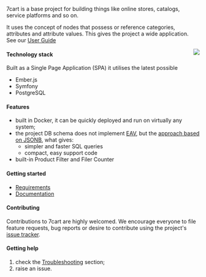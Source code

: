7cart is a base project for building things like online stores, catalogs, service platforms and so on.

It uses the concept of nodes that possess or reference categories, attributes and attribute values. This gives the project a wide application. See our [User Guide][7]

<img src="https://user-images.githubusercontent.com/3994818/52857920-51f9e180-3131-11e9-8be2-21e76f4d55ac.png" align="right" />

#### Technology stack
Built as a Single Page Application (SPA) it utilises the latest possible
* Ember.js
* Symfony
* PostgreSQL

#### Features
* built in Docker,
it can be quickly deployed and run on virtually any system;
* the project DB schema does not implement [EAV][1],
but the [approach based on JSONB][2], what gives:
    * simpler and faster SQL queries
    * compact, easy support code
* built-in Product Filter and Filer Counter

#### Getting started
 * [Requirements][3]
 * [Documentation][5]

#### Contributing
Contributions to 7cart are highly welcomed.
We encourage everyone to file feature requests, bug reports or desire to contribute using the project's
[issue tracker](https://github.com/7cart/7cart/issues).

#### Getting help
1. check the [Troubleshooting][6] section;
2. raise an issue.


[1]:https://en.wikipedia.org/wiki/Entity%E2%80%93attribute%E2%80%93value_model
[2]:https://coussej.github.io/2016/01/14/Replacing-EAV-with-JSONB-in-PostgreSQL/
[3]:https://github.com/7cart/7cart/wiki/Requirements
[4]:https://github.com/7cart/7cart/wiki/Installation
[5]:https://github.com/7cart/7cart/wiki
[6]:https://github.com/7cart/7cart/wiki/Troubleshooting
[7]:https://github.com/7cart/7cart/wiki/User-Guide


